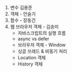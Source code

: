 1) 변수 김용준
2) 객체 - 안슬기
3) 함수 - 장동건
4) 웹 브라우저 객체 - 김송미
   - 자바스크립트의 실행 흐름
   - async vs defer
   - 브라우저 객체 - Window
   - 싱글 쓰레드 & 비동기 처리
   - Location 객체
   - History 객체